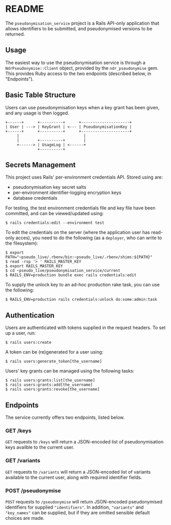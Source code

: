 # README

The `pseudonymisation_service` project is a Rails API-only application that allows identifiers to be submitted, and pseudonymised versions to be returned.

## Usage

The easiest way to use the pseudonymisation service is through a `NdrPseudonymise::Client` object,
provided by the `ndr_pseudonymise` gem. This provides Ruby access to the two endpoints (described below, in "Endpoints").

## Basic Table Structure

Users can use pseudonymisation keys when a key grant has been given,
and any usage is then logged.

```
+------+      +----------+      +---------------------+
| User | ---> | KeyGrant | <--- | PseudonymisationKey |
+------+      +----------+      +---------------------+
     |                            |
     |        +----------+        |
     +------> | UsageLog | <------+
              +----------+
```

## Secrets Management

This project uses Rails' per-environment credentials API. Stored using are:
* pseudonymisation key secret salts
* per-environment identifier-logging encryption keys
* database credentials

For testing, the test environment credentials file and key file have been committed,
and can be viewed/updated using:

```
$ rails credentials:edit --environment test
```

To edit the credentials on the server (where the application user has read-only acces),
you need to do the following (as a `deployer`, who can write to the filesystem):

```
$ export PATH="~pseudo_live/.rbenv/bin:~pseudo_live/.rbenv/shims:${PATH}"
$ read -rsp '> ' RAILS_MASTER_KEY
$ export RAILS_MASTER_KEY
$ cd ~pseudo_live/pseudonymisation_service/current
$ RAILS_ENV=production bundle exec rails credentials:edit
```

To supply the unlock key to an ad-hoc production rake task, you can use the following:

```
$ RAILS_ENV=production rails credentials:unlock do:some:admin:task
```

## Authentication

Users are authenticated with tokens supplied in the request headers.
To set up a user, run:

```
$ rails users:create
```

A token can be (re)generated for a user using:

```
$ rails users:generate_token[the_username]
```

Users' key grants can be managed using the following tasks:

```
$ rails users:grants:list[the_username]
$ rails users:grants:add[the_username]
$ rails users:grants:revoke[the_username]
```

## Endpoints

The service currently offers two endpoints, listed below.

### GET /keys

`GET` requests to `/keys` will return a JSON-encoded list of pseudonymisation keys availble to the current user.

### GET /variants

`GET` requests to `/variants` will return a JSON-encoded list of variants available to the current user, along with required identifier fields.

### POST /pseudonymise

`POST` requests to `/pseudonymise` will return JSON-encoded pseudonymised identifiers for supplied `"identifiers"`.
In addition, `"variants"` and `"key_names"` can be supplied, but if they are omitted sensible default choices are made.

